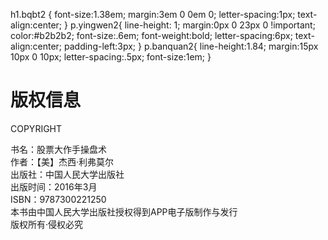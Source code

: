h1.bqbt2 { font-size:1.38em; margin:3em 0 0em 0; letter-spacing:1px; text-align:center; } p.yingwen2{ line-height: 1; margin:0px 0 23px 0 !important; color:#b2b2b2; font-size:.6em; font-weight:bold; letter-spacing:6px; text-align:center; padding-left:3px; } p.banquan2{ line-height:1.84; margin:15px 10px 0 10px; letter-spacing:.5px; font-size:1em; }

# 版权信息

COPYRIGHT

书名：股票大作手操盘术  
作者：【美】杰西·利弗莫尔  
出版社：中国人民大学出版社  
出版时间：2016年3月  
ISBN：9787300221250  
本书由中国人民大学出版社授权得到APP电子版制作与发行  
版权所有·侵权必究